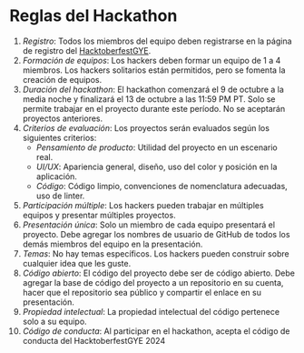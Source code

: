 # Reglas del Hackathon

1. *Registro*: Todos los miembros del equipo deben registrarse en la página de registro del [HacktoberfestGYE](https://forms.gle/GKh5AEJSN35xAwJK6).
2. *Formación de equipos*: Los hackers deben formar un equipo de 1 a 4 miembros. Los hackers solitarios están permitidos, pero se fomenta la creación de equipos.
3. *Duración del hackathon*: El hackathon comenzará el 9 de octubre a la media noche y finalizará el 13 de octubre a las 11:59 PM PT. Solo se permite trabajar en el proyecto durante este período. No se aceptarán proyectos anteriores.
7. *Criterios de evaluación*: Los proyectos serán evaluados según los siguientes criterios:
    - *Pensamiento de producto*: Utilidad del proyecto en un escenario real.
    - *UI/UX*: Apariencia general, diseño, uso del color y posición en la aplicación.
    - *Código*: Código limpio, convenciones de nomenclatura adecuadas, uso de linter.
8. *Participación múltiple*: Los hackers pueden trabajar en múltiples equipos y presentar múltiples proyectos.
9. *Presentación única*: Solo un miembro de cada equipo presentará el proyecto. Debe agregar los nombres de usuario de GitHub de todos los demás miembros del equipo en la presentación.
10. *Temas*: No hay temas específicos. Los hackers pueden construir sobre cualquier idea que les guste.
11. *Código abierto*: El código del proyecto debe ser de código abierto. Debe agregar la base de código del proyecto a un repositorio en su cuenta, hacer que el repositorio sea público y compartir el enlace en su presentación.
12. *Propiedad intelectual*: La propiedad intelectual del código pertenece solo a su equipo.
13. *Código de conducta*: Al participar en el hackathon, acepta el código de conducta del HacktoberfestGYE 2024
